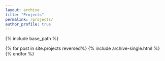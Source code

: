 ```yaml
---
layout: archive
title: "Projects"
permalink: /projects/
author_profile: true
---
```


{% include base_path %}

{% for post in site.projects reversed%}
  {% include archive-single.html %}
{% endfor %}